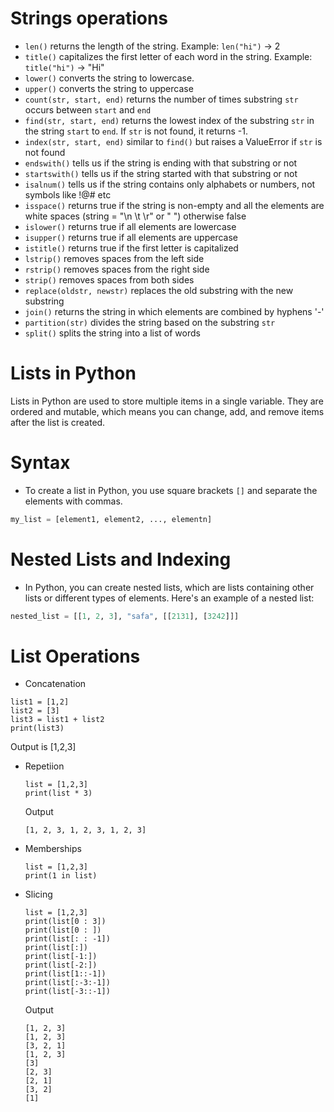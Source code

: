 # Strings operations
- `len()` returns the length of the string. Example: `len("hi")` -> 2
- `title()` capitalizes the first letter of each word in the string. Example: `title("hi")` -> "Hi"
- `lower()` converts the string to lowercase.
- `upper()` converts the string to uppercase
- `count(str, start, end)` returns the number of times substring `str` occurs between `start` and `end`
- `find(str, start, end)` returns the lowest index of the substring `str` in the string `start` to `end`. If `str` is not found, it returns -1.
- `index(str, start, end)` similar to `find()` but raises a ValueError if `str` is not found
- `endswith()` tells us if the string is ending with that substring or not
- `startswith()` tells us if the string started with that substring or not
- `isalnum()` tells us if the string contains only alphabets or numbers, not symbols like !@# etc
- `isspace()` returns true if the string is non-empty and all the elements are white spaces (string = "\n \t \r" or " ") otherwise false
- `islower()` returns true if all elements are lowercase
- `isupper()` returns true if all elements are uppercase
- `istitle()` returns true if the first letter is capitalized
- `lstrip()` removes spaces from the left side
- `rstrip()` removes spaces from the right side
- `strip()` removes spaces from both sides
- `replace(oldstr, newstr)` replaces the old substring with the new substring
- `join()` returns the string in which elements are combined by hyphens '-'
- `partition(str)` divides the string based on the substring `str`
- `split()` splits the string into a list of words

# Lists in Python

Lists in Python are used to store multiple items in a single variable. They are ordered and mutable, which means you can change, add, and remove items after the list is created.

# Syntax

- To create a list in Python, you use square brackets `[]` and separate the elements with commas.
```python
my_list = [element1, element2, ..., elementn]

```
# Nested Lists and Indexing

- In Python, you can create nested lists, which are lists containing other lists or different types of elements. Here's an example of a nested list:
```python
nested_list = [[1, 2, 3], "safa", [[2131], [3242]]]
```
# List Operations
- Concatenation
```
list1 = [1,2]
list2 = [3]
list3 = list1 + list2
print(list3)
 ```
Output is [1,2,3]
- Repetiion
  ```
  list = [1,2,3]
  print(list * 3)
  ```
  Output
  ```
  [1, 2, 3, 1, 2, 3, 1, 2, 3]
  ```
- Memberships
  ```
  list = [1,2,3]
  print(1 in list)
  ```
- Slicing
  ```
  list = [1,2,3]
  print(list[0 : 3])
  print(list[0 : ])
  print(list[: : -1])
  print(list[:])
  print(list[-1:])
  print(list[-2:])
  print(list[1::-1])
  print(list[:-3:-1])
  print(list[-3::-1])
  ```
  Output
  ```
  [1, 2, 3]
  [1, 2, 3]
  [3, 2, 1]
  [1, 2, 3]
  [3]
  [2, 3]
  [2, 1]
  [3, 2]
  [1]
  ```

  

  







